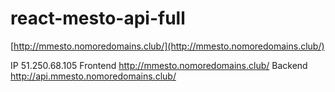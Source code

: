 # react-mesto-api-full

[http://mmesto.nomoredomains.club/](http://mmesto.nomoredomains.club/)

IP 51.250.68.105
Frontend http://mmesto.nomoredomains.club/
Backend http://api.mmesto.nomoredomains.club/